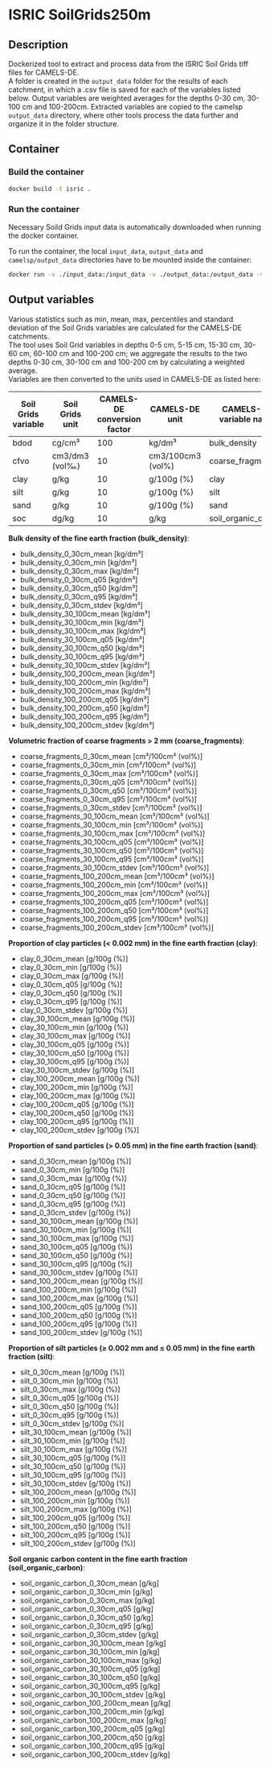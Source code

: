 # ISRIC SoilGrids250m

## Description

Dockerized tool to extract and process data from the ISRIC Soil Grids tiff files for CAMELS-DE.  
A folder is created in the `output_data` folder for the results of each catchment, in which a .csv file is saved for each of the variables listed below. Output variables are weighted averages for the depths 0-30 cm, 30-100 cm and 100-200cm. Extracted variables are copied to the camelsp `output_data` directory, where other tools process the data further and organize it in the folder structure.

## Container

### Build the container

```bash
docker build -t isric .
```

### Run the container

Necessary Soild Grids input data is automatically downloaded when running the docker container.

To run the container, the local `input_data`, `output_data` and `camelsp/output_data` directories have to be mounted inside the container:

```bash
docker run -v ./input_data:/input_data -v ./output_data:/output_data -v /path/to/local/camelsp/output_data:/camelsp/output_data -it --rm isric
```

## Output variables

Various statistics such as min, mean, max, percentiles and standard deviation of the Soil Grids variables are calculated for the CAMELS-DE catchments.  
The tool uses Soil Grid variables in depths 0-5 cm, 5-15 cm, 15-30 cm, 30-60 cm, 60-100 cm and 100-200 cm; we aggregate the results to the two depths 0-30 cm, 30-100 cm and 100-200 cm by calculating a weighted average.   
Variables are then converted to the units used in CAMELS-DE as listed here:

| **Soil Grids variable** | **Soil Grids unit** | **CAMELS-DE conversion factor** | **CAMELS-DE unit** | **CAMELS-DE variable name** |
|-------------------------|---------------------|---------------------------------|--------------------|-----------------------------|
| bdod                    | cg/cm³              | 100                             | kg/dm³             | bulk_density                |
| cfvo                    | cm3/dm3 (vol‰)      | 10                              | cm3/100cm3 (vol%)  | coarse_fragments            |
| clay                    | g/kg                | 10                              | g/100g (%)         | clay                        |
| silt                    | g/kg                | 10                              | g/100g (%)         | silt                        |
| sand                    | g/kg                | 10                              | g/100g (%)         | sand                        |
| soc                     | dg/kg               | 10                              | g/kg               | soil_organic_carbon         |


**Bulk density of the fine earth fraction (bulk_density)**:
- bulk_density_0_30cm_mean [kg/dm³]
- bulk_density_0_30cm_min [kg/dm³]
- bulk_density_0_30cm_max [kg/dm³]
- bulk_density_0_30cm_q05 [kg/dm³]
- bulk_density_0_30cm_q50 [kg/dm³]
- bulk_density_0_30cm_q95 [kg/dm³]
- bulk_density_0_30cm_stdev [kg/dm³]
- bulk_density_30_100cm_mean [kg/dm³]
- bulk_density_30_100cm_min [kg/dm³]
- bulk_density_30_100cm_max [kg/dm³]
- bulk_density_30_100cm_q05 [kg/dm³]
- bulk_density_30_100cm_q50 [kg/dm³]
- bulk_density_30_100cm_q95 [kg/dm³]
- bulk_density_30_100cm_stdev [kg/dm³]
- bulk_density_100_200cm_mean [kg/dm³]
- bulk_density_100_200cm_min [kg/dm³]
- bulk_density_100_200cm_max [kg/dm³]
- bulk_density_100_200cm_q05 [kg/dm³]
- bulk_density_100_200cm_q50 [kg/dm³]
- bulk_density_100_200cm_q95 [kg/dm³]
- bulk_density_100_200cm_stdev [kg/dm³]

**Volumetric fraction of coarse fragments > 2 mm (coarse_fragments)**:
- coarse_fragments_0_30cm_mean [cm³/100cm³ (vol%)]
- coarse_fragments_0_30cm_min [cm³/100cm³ (vol%)]
- coarse_fragments_0_30cm_max [cm³/100cm³ (vol%)]
- coarse_fragments_0_30cm_q05 [cm³/100cm³ (vol%)]
- coarse_fragments_0_30cm_q50 [cm³/100cm³ (vol%)]
- coarse_fragments_0_30cm_q95 [cm³/100cm³ (vol%)]
- coarse_fragments_0_30cm_stdev [cm³/100cm³ (vol%)]
- coarse_fragments_30_100cm_mean [cm³/100cm³ (vol%)]
- coarse_fragments_30_100cm_min [cm³/100cm³ (vol%)]
- coarse_fragments_30_100cm_max [cm³/100cm³ (vol%)]
- coarse_fragments_30_100cm_q05 [cm³/100cm³ (vol%)]
- coarse_fragments_30_100cm_q50 [cm³/100cm³ (vol%)]
- coarse_fragments_30_100cm_q95 [cm³/100cm³ (vol%)]
- coarse_fragments_30_100cm_stdev [cm³/100cm³ (vol%)]
- coarse_fragments_100_200cm_mean [cm³/100cm³ (vol%)]
- coarse_fragments_100_200cm_min [cm³/100cm³ (vol%)]
- coarse_fragments_100_200cm_max [cm³/100cm³ (vol%)]
- coarse_fragments_100_200cm_q05 [cm³/100cm³ (vol%)]
- coarse_fragments_100_200cm_q50 [cm³/100cm³ (vol%)]
- coarse_fragments_100_200cm_q95 [cm³/100cm³ (vol%)]
- coarse_fragments_100_200cm_stdev [cm³/100cm³ (vol%)]

**Proportion of clay particles (< 0.002 mm) in the fine earth fraction (clay)**:
- clay_0_30cm_mean [g/100g (%)]
- clay_0_30cm_min [g/100g (%)]
- clay_0_30cm_max [g/100g (%)]
- clay_0_30cm_q05 [g/100g (%)]
- clay_0_30cm_q50 [g/100g (%)]
- clay_0_30cm_q95 [g/100g (%)]
- clay_0_30cm_stdev [g/100g (%)]
- clay_30_100cm_mean [g/100g (%)]
- clay_30_100cm_min [g/100g (%)]
- clay_30_100cm_max [g/100g (%)]
- clay_30_100cm_q05 [g/100g (%)]
- clay_30_100cm_q50 [g/100g (%)]
- clay_30_100cm_q95 [g/100g (%)]
- clay_30_100cm_stdev [g/100g (%)]
- clay_100_200cm_mean [g/100g (%)]
- clay_100_200cm_min [g/100g (%)]
- clay_100_200cm_max [g/100g (%)]
- clay_100_200cm_q05 [g/100g (%)]
- clay_100_200cm_q50 [g/100g (%)]
- clay_100_200cm_q95 [g/100g (%)]
- clay_100_200cm_stdev [g/100g (%)]

**Proportion of sand particles (> 0.05 mm) in the fine earth fraction (sand)**:
- sand_0_30cm_mean [g/100g (%)]
- sand_0_30cm_min [g/100g (%)]
- sand_0_30cm_max [g/100g (%)]
- sand_0_30cm_q05 [g/100g (%)]
- sand_0_30cm_q50 [g/100g (%)]
- sand_0_30cm_q95 [g/100g (%)]
- sand_0_30cm_stdev [g/100g (%)]
- sand_30_100cm_mean [g/100g (%)]
- sand_30_100cm_min [g/100g (%)]
- sand_30_100cm_max [g/100g (%)]
- sand_30_100cm_q05 [g/100g (%)]
- sand_30_100cm_q50 [g/100g (%)]
- sand_30_100cm_q95 [g/100g (%)]
- sand_30_100cm_stdev [g/100g (%)]
- sand_100_200cm_mean [g/100g (%)]
- sand_100_200cm_min [g/100g (%)]
- sand_100_200cm_max [g/100g (%)]
- sand_100_200cm_q05 [g/100g (%)]
- sand_100_200cm_q50 [g/100g (%)]
- sand_100_200cm_q95 [g/100g (%)]
- sand_100_200cm_stdev [g/100g (%)]

**Proportion of silt particles (≥ 0.002 mm and ≤ 0.05 mm) in the fine earth fraction (silt)**:
- silt_0_30cm_mean [g/100g (%)]
- silt_0_30cm_min [g/100g (%)]
- silt_0_30cm_max [g/100g (%)]
- silt_0_30cm_q05 [g/100g (%)]
- silt_0_30cm_q50 [g/100g (%)]
- silt_0_30cm_q95 [g/100g (%)]
- silt_0_30cm_stdev [g/100g (%)]
- silt_30_100cm_mean [g/100g (%)]
- silt_30_100cm_min [g/100g (%)]
- silt_30_100cm_max [g/100g (%)]
- silt_30_100cm_q05 [g/100g (%)]
- silt_30_100cm_q50 [g/100g (%)]
- silt_30_100cm_q95 [g/100g (%)]
- silt_30_100cm_stdev [g/100g (%)]
- silt_100_200cm_mean [g/100g (%)]
- silt_100_200cm_min [g/100g (%)]
- silt_100_200cm_max [g/100g (%)]
- silt_100_200cm_q05 [g/100g (%)]
- silt_100_200cm_q50 [g/100g (%)]
- silt_100_200cm_q95 [g/100g (%)]
- silt_100_200cm_stdev [g/100g (%)]

**Soil organic carbon content in the fine earth fraction (soil_organic_carbon)**:
- soil_organic_carbon_0_30cm_mean [g/kg]
- soil_organic_carbon_0_30cm_min [g/kg]
- soil_organic_carbon_0_30cm_max [g/kg]
- soil_organic_carbon_0_30cm_q05 [g/kg]
- soil_organic_carbon_0_30cm_q50 [g/kg]
- soil_organic_carbon_0_30cm_q95 [g/kg]
- soil_organic_carbon_0_30cm_stdev [g/kg]
- soil_organic_carbon_30_100cm_mean [g/kg]
- soil_organic_carbon_30_100cm_min [g/kg]
- soil_organic_carbon_30_100cm_max [g/kg]
- soil_organic_carbon_30_100cm_q05 [g/kg]
- soil_organic_carbon_30_100cm_q50 [g/kg]
- soil_organic_carbon_30_100cm_q95 [g/kg]
- soil_organic_carbon_30_100cm_stdev [g/kg]
- soil_organic_carbon_100_200cm_mean [g/kg]
- soil_organic_carbon_100_200cm_min [g/kg]
- soil_organic_carbon_100_200cm_max [g/kg]
- soil_organic_carbon_100_200cm_q05 [g/kg]
- soil_organic_carbon_100_200cm_q50 [g/kg]
- soil_organic_carbon_100_200cm_q95 [g/kg]
- soil_organic_carbon_100_200cm_stdev [g/kg]
